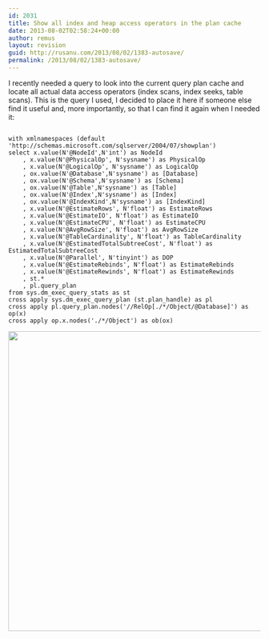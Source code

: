```yaml
---
id: 2031
title: Show all index and heap access operators in the plan cache
date: 2013-08-02T02:58:24+00:00
author: remus
layout: revision
guid: http://rusanu.com/2013/08/02/1383-autosave/
permalink: /2013/08/02/1383-autosave/
---
```

I recently needed a query to look into the current query plan cache and locate all actual data access operators (index scans, index seeks, table scans). This is the query I used, I decided to place it here if someone else find it useful and, more importantly, so that I can find it again when I needed it:

<!--more-->

<pre><code class="prettyprint lang-sql">
with xmlnamespaces (default 'http://schemas.microsoft.com/sqlserver/2004/07/showplan')
select x.value(N'@NodeId',N'int') as NodeId
	, x.value(N'@PhysicalOp', N'sysname') as PhysicalOp
	, x.value(N'@LogicalOp', N'sysname') as LogicalOp
	, ox.value(N'@Database',N'sysname') as [Database]
	, ox.value(N'@Schema',N'sysname') as [Schema]
	, ox.value(N'@Table',N'sysname') as [Table]
	, ox.value(N'@Index',N'sysname') as [Index]
	, ox.value(N'@IndexKind',N'sysname') as [IndexKind]
	, x.value(N'@EstimateRows', N'float') as EstimateRows
	, x.value(N'@EstimateIO', N'float') as EstimateIO
	, x.value(N'@EstimateCPU', N'float') as EstimateCPU
	, x.value(N'@AvgRowSize', N'float') as AvgRowSize
	, x.value(N'@TableCardinality', N'float') as TableCardinality
	, x.value(N'@EstimatedTotalSubtreeCost', N'float') as EstimatedTotalSubtreeCost
	, x.value(N'@Parallel', N'tinyint') as DOP
	, x.value(N'@EstimateRebinds', N'float') as EstimateRebinds
	, x.value(N'@EstimateRewinds', N'float') as EstimateRewinds
	, st.*
	, pl.query_plan
from sys.dm_exec_query_stats as st
cross apply sys.dm_exec_query_plan (st.plan_handle) as pl
cross apply pl.query_plan.nodes('//RelOp[./*/Object/@Database]') as op(x)
cross apply op.x.nodes('./*/Object') as ob(ox)
</code></pre>

[<img src="http://rusanu.com/wp-content/uploads/2012/01/query_plan_access_relop.png" alt="" title="query_plan_access_relop" width="600" class="aligncenter size-full wp-image-1423" />](http://rusanu.com/wp-content/uploads/2012/01/query_plan_access_relop.png)